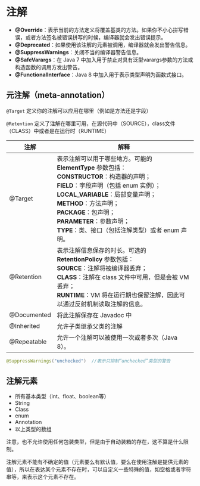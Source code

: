 # 注解

- **@Override**：表示当前的方法定义将覆盖基类的方法。如果你不小心拼写错误，或者方法签名被错误拼写的时候，编译器就会发出错误提示。
- **@Deprecated**：如果使用该注解的元素被调用，编译器就会发出警告信息。
- **@SuppressWarnings**：关闭不当的编译器警告信息。
- **@SafeVarargs**：在 Java 7 中加入用于禁止对具有泛型varargs参数的方法或构造函数的调用方发出警告。
- **@FunctionalInterface**：Java 8 中加入用于表示类型声明为函数式接口。

## 元注解（meta-annotation）

`@Target` 定义你的注解可以应用在哪里（例如是方法还是字段）

`@Retention` 定义了注解在哪里可用，在源代码中（SOURCE），class文件（CLASS）中或者是在运行时（RUNTIME）

| 注解        | 解释                                                         |
| ----------- | ------------------------------------------------------------ |
| @Target     | 表示注解可以用于哪些地方。可能的 **ElementType** 参数包括：<br/>**CONSTRUCTOR**：构造器的声明；<br/>**FIELD**：字段声明（包括 enum 实例）；<br/>**LOCAL_VARIABLE**：局部变量声明；<br/>**METHOD**：方法声明；<br/>**PACKAGE**：包声明；<br/>**PARAMETER**：参数声明；<br/>**TYPE**：类、接口（包括注解类型）或者 enum 声明。 |
| @Retention  | 表示注解信息保存的时长。可选的 **RetentionPolicy** 参数包括：<br/>**SOURCE**：注解将被编译器丢弃；<br/>**CLASS**：注解在 class 文件中可用，但是会被 VM 丢弃；<br/>**RUNTIME**：VM 将在运行期也保留注解，因此可以通过反射机制读取注解的信息。 |
| @Documented | 将此注解保存在 Javadoc 中                                    |
| @Inherited  | 允许子类继承父类的注解                                       |
| @Repeatable | 允许一个注解可以被使用一次或者多次（Java 8）。               |

```java
@SuppressWarnings("unchecked")  //表示只抑制“unchecked”类型的警告
```

## 注解元素

- 所有基本类型（int、float、boolean等）
- String
- Class
- enum
- Annotation
- 以上类型的数组

注意，也不允许使用任何包装类型，但是由于自动装箱的存在，这不算是什么限制。

注解元素不能有不确定的值（元素要么有默认值，要么在使用注解是提供元素的值），所以在表达某个元素不存在时，可以自定义一些特殊的值，如空格或者字符串等，来表示这个元素不存在。